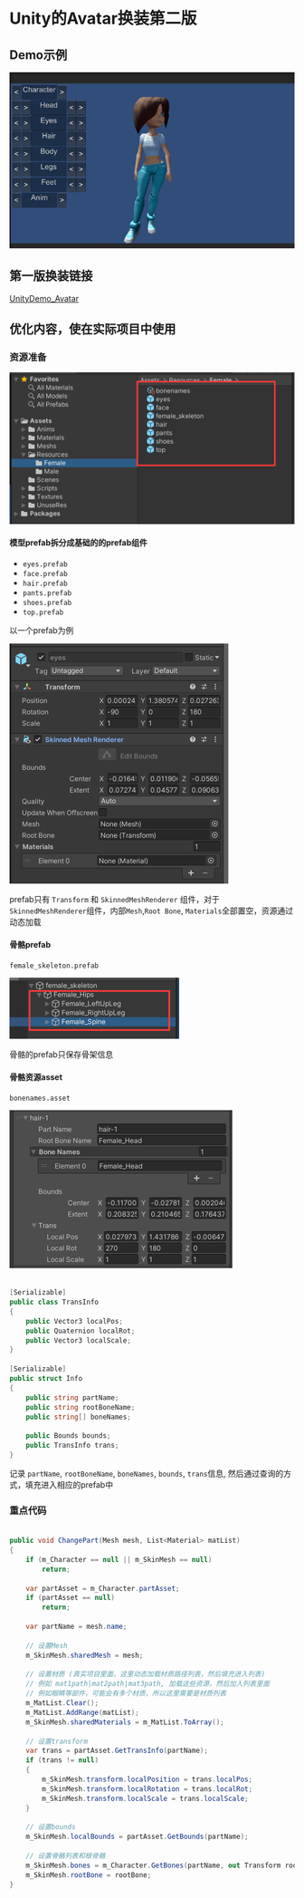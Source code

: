 
# Unity的Avatar换装第二版

## Demo示例

![github](https://github.com/xieliujian/UnityDemo_Avatar2/blob/main/Video/1.gif?raw=true)

## 第一版换装链接

[UnityDemo_Avatar](https://github.com/xieliujian/UnityDemo_Avatar)

## 优化内容，使在实际项目中使用

### 资源准备

![github](https://github.com/xieliujian/UnityDemo_Avatar2/blob/main/Video/1.png?raw=true)

#### 模型prefab拆分成基础的的prefab组件

- `eyes.prefab`
- `face.prefab`
- `hair.prefab`
- `pants.prefab`
- `shoes.prefab` 
- `top.prefab`

以一个prefab为例

![github](https://github.com/xieliujian/UnityDemo_Avatar2/blob/main/Video/2.png?raw=true)

prefab只有 `Transform` 和 `SkinnedMeshRenderer` 组件，对于`SkinnedMeshRenderer`组件，内部`Mesh`,`Root Bone`, `Materials`全部置空，资源通过动态加载

#### 骨骼prefab

`female_skeleton.prefab`

![github](https://github.com/xieliujian/UnityDemo_Avatar2/blob/main/Video/3.png?raw=true)

骨骼的prefab只保存骨架信息

#### 骨骼资源asset

`bonenames.asset`

![github](https://github.com/xieliujian/UnityDemo_Avatar2/blob/main/Video/4.png?raw=true)

```cs

[Serializable]
public class TransInfo
{
    public Vector3 localPos;
    public Quaternion localRot;
    public Vector3 localScale;
}

[Serializable]
public struct Info
{
    public string partName;
    public string rootBoneName;
    public string[] boneNames;

    public Bounds bounds;
    public TransInfo trans;
}

```

记录 `partName`, `rootBoneName`, `boneNames`, `bounds`, `trans`信息, 然后通过查询的方式，填充进入相应的prefab中

### 重点代码

```cs

public void ChangePart(Mesh mesh, List<Material> matList)
{
    if (m_Character == null || m_SkinMesh == null)
        return;

    var partAsset = m_Character.partAsset;
    if (partAsset == null)
        return;

    var partName = mesh.name;

    // 设置Mesh
    m_SkinMesh.sharedMesh = mesh;

    // 设置材质 (真实项目里面，这里动态加载材质路径列表，然后填充进入列表)
    // 例如 mat1path|mat2path|mat3path, 加载这些资源，然后加入列表里面
    // 例如眼睛等部件，可能会有多个材质，所以这里需要是材质列表
    m_MatList.Clear();
    m_MatList.AddRange(matList);
    m_SkinMesh.sharedMaterials = m_MatList.ToArray();

    // 设置transform
    var trans = partAsset.GetTransInfo(partName);
    if (trans != null)
    {
        m_SkinMesh.transform.localPosition = trans.localPos;
        m_SkinMesh.transform.localRotation = trans.localRot;
        m_SkinMesh.transform.localScale = trans.localScale;
    }

    // 设置bounds
    m_SkinMesh.localBounds = partAsset.GetBounds(partName);

    // 设置骨骼列表和根骨骼
    m_SkinMesh.bones = m_Character.GetBones(partName, out Transform rootBone);
    m_SkinMesh.rootBone = rootBone;
}

```


